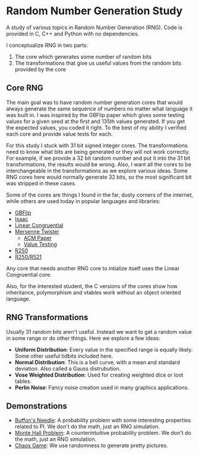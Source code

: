 # Random Number Generation Study
A study of various topics in Random Number Generation (RNG). Code is provided in C, C++ and Python with no dependencies.

I conceptualize RNG in two parts:
1. The core which generates some number of random bits
2. The transformations that give us useful values from the random bits provided by the core

## Core RNG
The main goal was to have random number generation cores that would always generate the same sequence of numbers no matter what language it was built in. I was inspired by the GBFlip paper which gives some testing values for a given seed at the first and 135th values generated. If you get the expected values, you coded it right. To the best of my ability I verified each core and provide value tests for each.

For this study I stuck with 31 bit signed integer cores. The transformations need to know what bits are being generated or they will not work correctly. For example, if we provide a 32 bit random number and put it into the 31 bit transformations, the results would be wrong. Also, I want all the cores to be interchangeable in the transformations as we explore various ideas. Some RNG cores here would normally generate 32 bits, so the most significant bit was stripped in these cases.

Some of the cores are things I found in the far, dusty corners of the internet, while others are used today in popular languages and libraries:
- [GBFlip](https://tex.loria.fr/sgb/gb_flip.pdf)
- [Isaac](http://burtleburtle.net/bob/rand/isaac.html)
- [Linear Congruential](https://en.wikipedia.org/wiki/Linear_congruential_generator)
- [Mersenne Twister](https://en.wikipedia.org/wiki/Mersenne_Twister)
  - [ACM Paper](http://www.math.sci.hiroshima-u.ac.jp/~m-mat/MT/ARTICLES/mt.pdf)
  - [Value Testing](https://create.stephan-brumme.com/mersenne-twister/)
- [R250](http://faculty.uml.edu/jpropp/r250.c)
- [R250/R521](http://pythonlabtools.sourceforge.net/analysisdocs/html/a00152.html)

Any core that needs another RNG core to intialize itself uses the Linear Congruential core.

Also, for the interested student, the C versions of the cores show how inheritance, polymorphism and vtables work without an object oriented language.

## RNG Transformations
Usually 31 random bits aren't useful. Instead we want to get a random value in some range or do other things. Here we explore a few ideas:
- **Uniform Distribution**: Every value in the specified range is equally likely. Some other useful tidbits included here.
- **Normal Distribution**: This is a bell curve, with a mean and standard deviation. Also called a Gauss distrubution.
- **Vose Weighted Distribution**: Used for creating weighted dice or loot tables.
- **Perlin Noise**: Fancy noise creation used in many graphics applications.

## Demonstrations
- [Buffon's Needle](https://en.wikipedia.org/wiki/Buffon%%27s_needle_problem): A probability problem with some interesting properties related to PI. We don't do the math, just an RNG simulation.
- [Monte Hall Problem](https://en.wikipedia.org/wiki/Monty_Hall_problem): A counterintuitive probability problem. We don't do the math, just an RNG simulation.
- [Chaos Game](https://en.wikipedia.org/wiki/Sierpi%C5%84ski_triangle#Chaos_game): We use randomness to generate pretty pictures.
